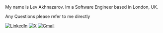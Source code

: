 My name is Lev Akhnazarov. 
Im a Software Engineer based in London, UK.

Any Questions please refer to me directly

[![LinkedIn](https://img.shields.io/badge/linkedin-%230077B5.svg?style=for-the-badge&logo=linkedin&logoColor=white)](https://www.linkedin.com/in/levakhnazarov/)
[![X](https://img.shields.io/badge/X-%23000000.svg?style=for-the-badge&logo=X&logoColor=white)](https://twitter.com/LAkhnazaro47040)
[![Gmail](https://img.shields.io/badge/Gmail-D14836?style=for-the-badge&logo=gmail&logoColor=white)](mailto:levakhnazarov@gmail.com)
